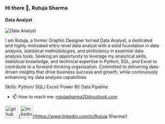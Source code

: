 ### Hi there 👋, Rutuja Sharma
#### Data Analyst 
![Data Analyst ](https://media.licdn.com/dms/image/D4E16AQF9jHLqOP7XiA/profile-displaybackgroundimage-shrink_350_1400/0/1698578009514?e=1705536000&v=beta&t=BA2T7E59dkykQ9o576GYARyxTkRd3zfDGkA0H025lCM)

I am Rutuja, a former Graphic Designer turned Data Analyst, a dedicated and highly motivated entry-level data analyst with a solid foundation in data analysis, statistical methodologies, and proficiency in essential data analysis tools. Seeking an opportunity to leverage my analytical skills, statistical knowledge, and technical expertise in Python, SQL, and Excel to contribute to a forward-thinking organization. Committed to delivering data-driven insights that drive business success and growth, while continuously enhancing my data analysis capabilities.


Skills: Python/ SQL/ Excel/ Power BI/ Data Pipeline

- 📫 How to reach me: rutujasharma20@outlook.com 

[<img src='https://cdn.jsdelivr.net/npm/simple-icons@3.0.1/icons/github.svg' alt='github' height='40'>](https://github.com/Rutujasharma)  [<img src='https://cdn.jsdelivr.net/npm/simple-icons@3.0.1/icons/linkedin.svg' alt='linkedin' height='40'>](https://www.linkedin.com/in/Rutuja Sharma/)  

